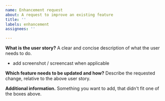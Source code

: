 ```yaml
---
name: Enhancement request
about: A request to improve an existing feature
title: ''
labels: enhancement
assignees: ''

---
```


**What is the user story?**
A clear and concise description of what the user needs to do.
+ add screenshot / screencast when applicable

**Which feature needs to be updated and how?**
Describe the requested change, relative to the above user story.

**Additional information.**
Something you want to add, that didn't fit one of the boxes above.
